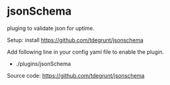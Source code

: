 jsonSchema
==========

pluging to validate json for uptime.

Setup: 
install   https://github.com/tdegrunt/jsonschema

Add following line in your config yaml file to enable the plugin.
  - ./plugins/jsonSchema

Source code: https://github.com/tdegrunt/jsonschema
